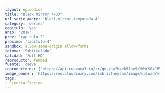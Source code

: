```yaml
---
layout: episodios
title: "Black Mirror 4x03"
url_serie_padre: 'black-mirror-temporada-4'
category: 'series'
capitulo: 'yes'
anio: '2016'
prev: 'capitulo-2'
proximo: 'capitulo-4'
sandbox: allow-same-origin allow-forms
idioma: 'Subtitulado'
calidad: 'Full HD'
reproductor: fembed
fuente: 'cueva'
reproductores: ["https://api.cuevana3.io/rr/gd.php?h=ek5lbm9xYWNrS0xJMVp5b21KREk0dFBLbjVkaHhkRGdrOG1jbnBpUnhhS1Z5WDFsbUxlVTQ2aTRxb2w0cThqYnI3bDBtNmZCcHNxN2w0aWltTTJVdE5lU3FadVkyUT09"]
image_banner: 'https://res.cloudinary.com/imbriitneysam/image/upload/v1547402296/black-4-banner-min.jpg'
tags:
- Ciencia-Ficcion
---
```












